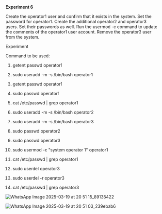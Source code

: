 **Experiment 6**

Create the operator1 user and confirm that it exists in the system. Set the password for operator1. Create the additional operator2 and operator3 users. Set their passwords as well. Run the usermod -c command to update the comments of the operator1 user account. Remove the operator3 user from the system. 

Experiment

Command to be used:

1. getent passwd operator1

2. sudo useradd -m -s /bin/bash operator1

3.  getent passwd operator1

4.   sudo passwd operator1

5.   cat /etc/passwd | grep operator1

6.   sudo useradd -m -s /bin/bash operator2

7.   sudo useradd -m -s /bin/bash operator3

8.    sudo passwd operator2

9. sudo passwd operator3

10. sudo usermod -c "system operator 1" operator1

11.  cat /etc/passwd | grep operator1

12.  sudo userdel operator3

13.  sudo userdel -r operator3

14.  cat /etc/passwd | grep operator3


![WhatsApp Image 2025-03-19 at 20 51 15_89135422](https://github.com/user-attachments/assets/8f235ade-f875-4aa8-ad62-df6f2a525367)


![WhatsApp Image 2025-03-19 at 20 51 03_239ebab6](https://github.com/user-attachments/assets/3ea36751-b53c-401b-a85f-e84d49b95235)

